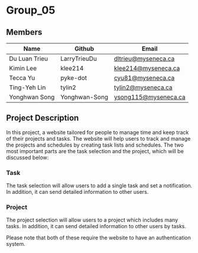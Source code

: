 # Group_05

## Members
| Name           | Github    | Email                       | 
| -------------- | --------- | --------------------------- | 
| Du Luan Trieu  | LarryTrieuDu | dltrieu@myseneca.ca | 
| Kimin Lee      | klee214   | klee214@myseneca.ca | 
| Tecca Yu       | pyke-dot  | cyu81@myseneca.ca   | 
| Ting-Yeh Lin   | tylin2    | tylin2@myseneca.ca  | 
| Yonghwan Song  | Yonghwan-Song  | ysong115@myseneca.ca | 

## Project Description
In this project, a website tailored for people to manage time and keep track of their projects and tasks. The website will help users to track and manage the projects and schedules by creating task lists and schedules. The two most important parts are the task selection and the project, which will be discussed below:

### Task
The task selection will allow users to add a single task and set a notification. In addition, it can send detailed information to other users.

### Project
The project selection will allow users to a project which includes many tasks. In addition, it can send detailed information to other users by tasks.

Please note that both of these require the website to have an authentication system.

